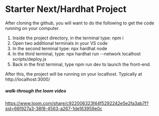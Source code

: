 # Starter Next/Hardhat Project

After cloning the github, you will want to do the following to get the code running on your computer.

1. Inside the project directory, in the terminal type: npm i
2. Open two additional terminals in your VS code
3. In the second terminal type: npx hardhat node
4. In the third terminal, type: npx hardhat run --network localhost scripts/deploy.js
5. Back in the first terminal, type npm run dev to launch the front-end.

After this, the project will be running on your localhost. 
Typically at http://localhost:3000/

##### walk-through the loom video 
https://www.loom.com/share/c922006323f44f5292242e5e2fa3ab7f?sid=66f927a3-38f8-4563-a267-1de163959e0c
